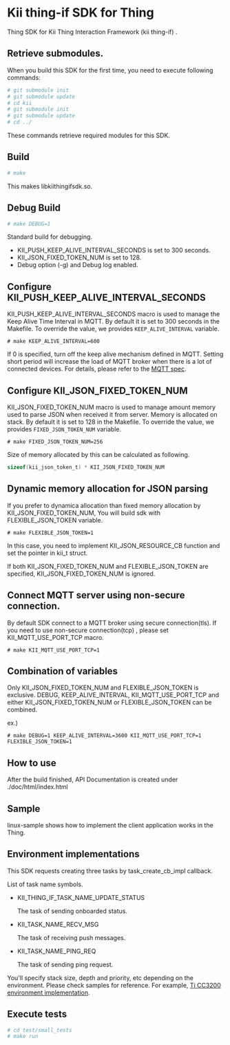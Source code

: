# Kii thing-if SDK for Thing
Thing SDK for Kii Thing Interaction Framework (kii thing-if) .<br>

## Retrieve submodules.

When you build this SDK for the first time, you need to
execute following commands:

```sh
# git submodule init
# git submodule update
# cd kii
# git submodule init
# git submodule update
# cd ../
```

These commands retrieve required modules for this SDK.

## Build

```sh
# make
```

This makes libkiithingifsdk.so.

## Debug Build
```sh
# make DEBUG=1
```

Standard build for debugging.

- KII\_PUSH\_KEEP\_ALIVE\_INTERVAL\_SECONDS is set to 300 seconds.
- KII\_JSON\_FIXED\_TOKEN\_NUM is set to 128.
- Debug option (-g) and Debug log enabled.


## Configure KII\_PUSH\_KEEP\_ALIVE\_INTERVAL\_SECONDS

KII\_PUSH\_KEEP\_ALIVE\_INTERVAL\_SECONDS macro is used to manage the Keep Alive
Time Interval in MQTT.
By default it is set to 300 seconds in the Makefile.
To override the value, we provides `KEEP_ALIVE_INTERVAL` variable.

```
# make KEEP_ALIVE_INTERVAL=600
```

If 0 is specified, turn off the keep alive mechanism defined in MQTT.
Setting short period will increase the load of MQTT broker when there is a lot
of connected devices.
For details, please refer to the [MQTT spec](http://docs.oasis-open.org/mqtt/mqtt/v3.1.1/os/mqtt-v3.1.1-os.html#_Toc385349238).

## Configure KII\_JSON\_FIXED\_TOKEN\_NUM

KII\_JSON\_FIXED\_TOKEN\_NUM  macro is used to manage amount memory used to
parse JSON when received it from server.
Memory is allocated on stack.
By default it is set to 128 in the Makefile.
To override the value, we provides `FIXED_JSON_TOKEN_NUM` variable.

```
# make FIXED_JSON_TOKEN_NUM=256
```

Size of memory allocated by this can be calculated as following.
```c
sizeof(kii_json_token_t) * KII_JSON_FIXED_TOKEN_NUM
```
## Dynamic memory allocation for JSON parsing
If you prefer to dynamica allocation than fixed memory allocation by
KII\_JSON\_FIXED\_TOKEN\_NUM, You will build sdk with FLEXIBLE\_JSON\_TOKEN
variable.

```
# make FLEXIBLE_JSON_TOKEN=1
```

In this case, you need to implement KII\_JSON\_RESOURCE\_CB function and set the
pointer in kii\_t struct.

If both KII\_JSON\_FIXED\_TOKEN\_NUM and FLEXIBLE\_JSON\_TOKEN are specified,
KII\_JSON\_FIXED\_TOKEN\_NUM is ignored.

## Connect MQTT server using non-secure connection.
By default SDK connect to a MQTT broker using secure connection(tls).
If you need to use non-secure connection(tcp) , please set KII\_MQTT\_USE\_PORT\_TCP macro.

```
# make KII_MQTT_USE_PORT_TCP=1
```

## Combination of variables
Only KII\_JSON\_FIXED\_TOKEN\_NUM and FLEXIBLE\_JSON\_TOKEN is exclusive.
DEBUG, KEEP\_ALIVE\_INTERVAL, KII\_MQTT\_USE\_PORT\_TCP and either KII\_JSON\_FIXED\_TOKEN\_NUM or FLEXIBLE\_JSON\_TOKEN
can be combined.

ex.)

```
# make DEBUG=1 KEEP_ALIVE_INTERVAL=3600 KII_MQTT_USE_PORT_TCP=1 FLEXIBLE_JSON_TOKEN=1
```

## How to use
After the build finished, API Documentation is created under ./doc/html/index.html

## Sample
linux-sample shows how to implement the client application works in the Thing.

## Environment implementations

This SDK requests creating three tasks by task_create_cb_impl callback.  

List of task name symbols.

- KII\_THING\_IF\_TASK\_NAME\_UPDATE\_STATUS

  The task of sending onboarded status.

- KII\_TASK\_NAME\_RECV\_MSG

  The task of receiving push messages.

- KII\_TASK\_NAME\_PING\_REQ

  The task of sending ping request.

You'll specify stack size, depth and priority, etc depending on the environment.
Please check samples for reference.
For example, [Ti CC3200 environment implementation](./cc3200-sample/freertos_thingsdk_demo/kii_thing_if_environment_cc3200.c).

## Execute tests

```sh
# cd test/small_tests
# make run
```
